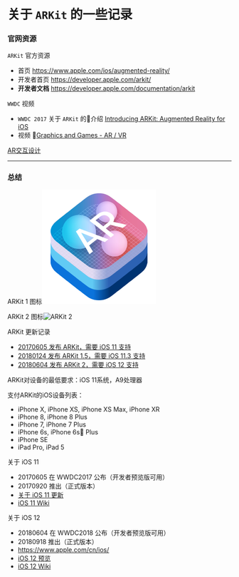 # 关于 `ARKit` 的一些记录

### 官网资源
`ARKit` 官方资源
- 首页 https://www.apple.com/ios/augmented-reality/
- 开发者首页 https://developer.apple.com/arkit/
- **开发者文档** https://developer.apple.com/documentation/arkit

`WWDC` 视频
- `WWDC 2017` 关于 `ARKit` 的介绍 [Introducing ARKit: Augmented Reality for iOS](https://developer.apple.com/videos/play/wwdc2017/602/)
- 视频 [Graphics and Games - AR / VR](https://developer.apple.com/videos/graphics-and-games/ar-vr)

[AR交互设计](https://developer.apple.com/design/human-interface-guidelines/ios/system-capabilities/augmented-reality/)

---
### 总结

ARKit 1 图标![ARKit](https://raw.githubusercontent.com/morevar/HelloAR/master/assets/ARKit.png)

ARKit 2 图标![ARKit 2](https://developer.apple.com/assets/elements/icons/arkit/arkit-96x96.png)

ARKit 更新记录
- [20170605 发布 ARKit，需要 iOS 11 支持](https://www.apple.com/cn/newsroom/2017/06/ios-11-brings-new-features-to-iphone-and-ipad-this-fall/)
- [20180124 发布 ARKit 1.5，需要 iOS 11.3 支持](https://www.apple.com/newsroom/2018/01/apple-previews-ios-11-3/)
- [20180604 发布 ARKit 2，需要 iOS 12 支持](https://www.apple.com/cn/newsroom/2018/06/apple-unveils-arkit-2/)

ARKit对设备的最低要求：iOS 11系统，A9处理器

支付ARKit的iOS设备列表：
- iPhone X,  iPhone XS,     iPhone XS Max,   iPhone XR
- iPhone 8,  iPhone 8 Plus
- iPhone 7,  iPhone 7 Plus
- iPhone 6s, iPhone 6s Plus
- iPhone SE
- iPad Pro,  iPad 5

关于 iOS 11
- 20170605 在 WWDC2017 公布（开发者预览版可用）
- 20170920 推出（正式版本）
- [关于 iOS 11 更新](https://support.apple.com/zh-cn/HT208067)
- [iOS 11 Wiki](https://zh.wikipedia.org/wiki/IOS_11)

关于 iOS 12
- 20180604 在 WWDC2018 公布（开发者预览版可用）
- 20180918 推出（正式版本）
- https://www.apple.com/cn/ios/
- [iOS 12 预览](https://www.apple.com/cn/newsroom/2018/06/apple-previews-ios-12/)
- [iOS 12 Wiki](https://zh.wikipedia.org/wiki/IOS_12)
